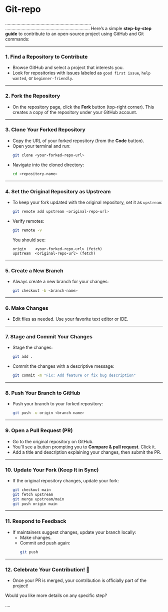 # Git-repo
....................................................................
...................................................................
Here’s a simple **step-by-step guide** to contribute to an open-source project using GitHub and Git commands:

---

### 1. **Find a Repository to Contribute**
- Browse GitHub and select a project that interests you.
- Look for repositories with issues labeled as `good first issue`, `help wanted`, or `beginner-friendly`.

---

### 2. **Fork the Repository**
- On the repository page, click the **Fork** button (top-right corner). This creates a copy of the repository under your GitHub account.

---

### 3. **Clone Your Forked Repository**
- Copy the URL of your forked repository (from the **Code** button).
- Open your terminal and run:
  ```bash
  git clone <your-forked-repo-url>
  ```
- Navigate into the cloned directory:
  ```bash
  cd <repository-name>
  ```

---

### 4. **Set the Original Repository as Upstream**
- To keep your fork updated with the original repository, set it as `upstream`:
  ```bash
  git remote add upstream <original-repo-url>
  ```

- Verify remotes:
  ```bash
  git remote -v
  ```
  You should see:
  ```
  origin    <your-forked-repo-url> (fetch)
  upstream  <original-repo-url> (fetch)
  ```

---

### 5. **Create a New Branch**
- Always create a new branch for your changes:
  ```bash
  git checkout -b <branch-name>
  ```

---

### 6. **Make Changes**
- Edit files as needed. Use your favorite text editor or IDE.

---

### 7. **Stage and Commit Your Changes**
- Stage the changes:
  ```bash
  git add .
  ```
- Commit the changes with a descriptive message:
  ```bash
  git commit -m "Fix: Add feature or fix bug description"
  ```

---

### 8. **Push Your Branch to GitHub**
- Push your branch to your forked repository:
  ```bash
  git push -u origin <branch-name>
  ```

---

### 9. **Open a Pull Request (PR)**
- Go to the original repository on GitHub.
- You’ll see a button prompting you to **Compare & pull request**. Click it.
- Add a title and description explaining your changes, then submit the PR.

---

### 10. **Update Your Fork (Keep It in Sync)**
- If the original repository changes, update your fork:
  ```bash
  git checkout main
  git fetch upstream
  git merge upstream/main
  git push origin main
  ```

---

### 11. **Respond to Feedback**
- If maintainers suggest changes, update your branch locally:
  - Make changes.
  - Commit and push again:
    ```bash
    git push
    ```

---

### 12. **Celebrate Your Contribution! 🎉**
- Once your PR is merged, your contribution is officially part of the project!

Would you like more details on any specific step?

....
